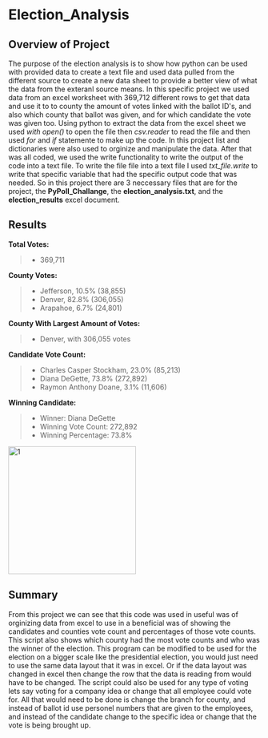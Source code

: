 # Election_Analysis

## Overview of Project
The purpose of the election analysis is to show how python can be used with provided data to create a text file and used data pulled from the different source to create a new data sheet to provide a better view of what the data from the exteranl source means. In this specific project we used data from an excel worksheet with 369,712 different rows to get that data and use it to to county the amount of votes linked with the ballot ID's, and also which county that ballot was given, and for which candidate the vote was given too. Using python to extract the data from the excel sheet we used *with open()* to open the file then *csv.reader*  to read the file and then used *for* and *if* statemente to make up the code. In this project list and dictionaries were also used to orginize and manipulate the data. After that was all coded, we used the write functionality to write the output of the code into a text file. To write the file file into a text file I used *txt_file.write* to write that specific variable that had the specific output code that was needed. So in this project there are 3 neccessary files that are for the project, the **PyPoll_Challange**, the **election_analysis.txt**, and the **election_results** excel document.
## Results

**Total Votes:** 
> - 369,711

**County Votes:**
> - Jefferson, 10.5% (38,855)
> - Denver, 82.8% (306,055)
> - Arapahoe, 6.7% (24,801)

**County With Largest Amount of Votes:**

> - Denver, with 306,055 votes

**Candidate Vote Count:**

> - Charles Casper Stockham, 23.0% (85,213)
> - Diana DeGette, 73.8% (272,892)
> - Raymon Anthony Doane, 3.1% (11,606)

**Winning Candidate:**

> - Winner: Diana DeGette
> - Winning Vote Count: 272,892
> - Winning Percentage: 73.8%

<img width="255" alt="1" src="https://user-images.githubusercontent.com/97326526/159141396-bf2344f8-29aa-433d-a216-70d8b9918e5c.PNG">


## Summary
From this project we can see that this code was used in useful was of orginizing data from excel to use in a beneficial was of showing the candidates and counties vote count and percentages of those vote counts. This script also shows which county had the most vote counts and who was the winner of the election. This program can be modified to be used for the election on a bigger scale like the presidential election, you would just need to use the same data layout that it was in excel. Or if the data layout was changed in excel then change the row that the data is reading from would have to be changed. The script could also be used for any type of voting lets say voting for a company idea or change that all employee could vote for. All that would need to be done is change the branch for county, and instead of ballot id use personel numbers that are given to the employees, and instead of the candidate change to the specific idea or change that the vote is being brought up. 
